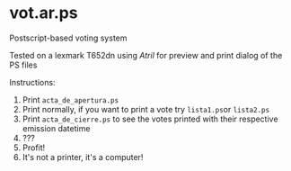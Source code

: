 # vot.ar.ps
Postscript-based voting system

Tested on a lexmark T652dn using _Atril_ for preview and print dialog of the PS files

Instructions:
  1. Print `acta_de_apertura.ps`
  2. Print normally, if you want to print a vote try `lista1.ps`or `lista2.ps`
  3. Print `acta_de_cierre.ps` to see the votes printed with their respective emission datetime
  4. ???
  5. Profit!
  6. It's not a printer, it's a computer!
